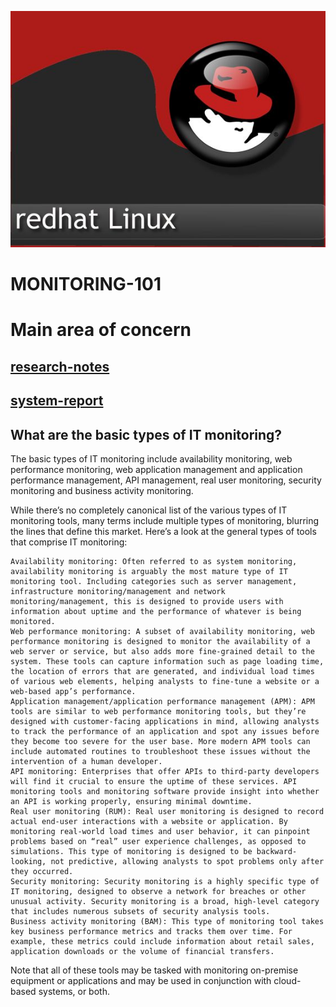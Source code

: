 ![This is an image](/assets/images/LogoRedhat.jpg)

# **MONITORING-101**

# Main area of concern
## [research-notes](research-notes.md#sub-section)
## [system-report](system-report.md#sub-section)
	
## What are the basic types of IT monitoring?

The basic types of IT monitoring include availability monitoring, web performance monitoring, web application management and application performance management, API management, real user monitoring, security monitoring and business activity monitoring.

While there’s no completely canonical list of the various types of IT monitoring tools, many terms include multiple types of monitoring, blurring the lines that define this market. Here’s a look at the general types of tools that comprise IT monitoring:

    Availability monitoring: Often referred to as system monitoring, availability monitoring is arguably the most mature type of IT monitoring tool. Including categories such as server management, infrastructure monitoring/management and network monitoring/management, this is designed to provide users with information about uptime and the performance of whatever is being monitored.
    Web performance monitoring: A subset of availability monitoring, web performance monitoring is designed to monitor the availability of a web server or service, but also adds more fine-grained detail to the system. These tools can capture information such as page loading time, the location of errors that are generated, and individual load times of various web elements, helping analysts to fine-tune a website or a web-based app’s performance.
    Application management/application performance management (APM): APM tools are similar to web performance monitoring tools, but they’re designed with customer-facing applications in mind, allowing analysts to track the performance of an application and spot any issues before they become too severe for the user base. More modern APM tools can include automated routines to troubleshoot these issues without the intervention of a human developer.
    API monitoring: Enterprises that offer APIs to third-party developers will find it crucial to ensure the uptime of these services. API monitoring tools and monitoring software provide insight into whether an API is working properly, ensuring minimal downtime.
    Real user monitoring (RUM): Real user monitoring is designed to record actual end-user interactions with a website or application. By monitoring real-world load times and user behavior, it can pinpoint problems based on “real” user experience challenges, as opposed to simulations. This type of monitoring is designed to be backward-looking, not predictive, allowing analysts to spot problems only after they occurred.
    Security monitoring: Security monitoring is a highly specific type of IT monitoring, designed to observe a network for breaches or other unusual activity. Security monitoring is a broad, high-level category that includes numerous subsets of security analysis tools.
    Business activity monitoring (BAM): This type of monitoring tool takes key business performance metrics and tracks them over time. For example, these metrics could include information about retail sales, application downloads or the volume of financial transfers.

Note that all of these tools may be tasked with monitoring on-premise equipment or applications and may be used in conjunction with cloud-based systems, or both.
